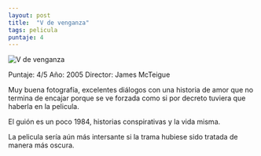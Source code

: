 ```yaml
---
layout: post
title:  "V de venganza"
tags: pelicula
puntaje: 4
---
```




![V de venganza](https://encrypted-tbn2.gstatic.com/images?q=tbn:ANd9GcSntHBIwMMGCBbAtdv1SyVHjl6dBPLX5B9BIZehKIbNmqUjh5bK)

Puntaje: 4/5 
Año: 2005 
Director: James McTeigue

Muy buena fotografía, excelentes diálogos con una historia de amor que no termina de encajar porque se ve forzada como si por decreto tuviera que haberla en la pelicula. 

El guión es un poco 1984, historias conspirativas y la vida misma. 

La pelicula sería aún más intersante si la trama hubiese sido tratada de manera más oscura. 
